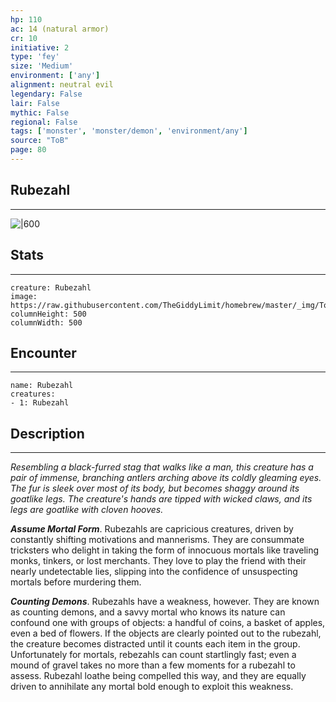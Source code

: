 ```yaml
---
hp: 110
ac: 14 (natural armor)
cr: 10
initiative: 2
type: 'fey'    
size: 'Medium'
environment: ['any']
alignment: neutral evil
legendary: False
lair: False
mythic: False
regional: False
tags: ['monster', 'monster/demon', 'environment/any']
source: "ToB"
page: 80
---
```


## Rubezahl
---

![|600](https://raw.githubusercontent.com/TheGiddyLimit/homebrew/master/_img/ToB/Rubezahl.webp)

## Stats
---

```statblock
creature: Rubezahl
image: https://raw.githubusercontent.com/TheGiddyLimit/homebrew/master/_img/ToB/token/Rubezahl.png
columnHeight: 500
columnWidth: 500
```

## Encounter
---

```encounter-table
name: Rubezahl
creatures:
- 1: Rubezahl
```

## Description
---
_Resembling a black-furred stag that walks like a man, this creature has a pair of immense, branching antlers arching above its coldly gleaming eyes. The fur is sleek over most of its body, but becomes shaggy around its goatlike legs. The creature's hands are tipped with wicked claws, and its legs are goatlike with cloven hooves._

**_Assume Mortal Form_**. Rubezahls are capricious creatures, driven by constantly shifting motivations and mannerisms. They are consummate tricksters who delight in taking the form of innocuous mortals like traveling monks, tinkers, or lost merchants. They love to play the friend with their nearly undetectable lies, slipping into the confidence of unsuspecting mortals before murdering them.

**_Counting Demons_**. Rubezahls have a weakness, however. They are known as counting demons, and a savvy mortal who knows its nature can confound one with groups of objects: a handful of coins, a basket of apples, even a bed of flowers. If the objects are clearly pointed out to the rubezahl, the creature becomes distracted until it counts each item in the group. Unfortunately for mortals, rebezahls can count startlingly fast; even a mound of gravel takes no more than a few moments for a rubezahl to assess. Rubezahl loathe being compelled this way, and they are equally driven to annihilate any mortal bold enough to exploit this weakness.






